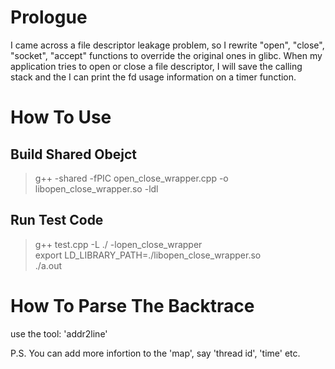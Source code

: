 # Prologue
I came across a file descriptor leakage problem, so I rewrite "open", "close", "socket", "accept" functions to override the original ones in glibc.
When my application tries to open or close a file descriptor, I will save the calling stack and the I can print the fd usage information on a timer function.

# How To Use
## Build Shared Obejct
> g++ -shared -fPIC open_close_wrapper.cpp -o libopen_close_wrapper.so -ldl  


## Run Test Code
> g++ test.cpp -L ./ -lopen_close_wrapper  
> export LD_LIBRARY_PATH=./libopen_close_wrapper.so  
> ./a.out

# How To Parse The Backtrace
use the tool: 'addr2line'

P.S. You can add more infortion to the 'map', say 'thread id', 'time' etc.
